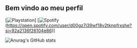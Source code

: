## Bem vindo ao meu perfil
[![Playstation](https://img.shields.io/badge/PlayStation-003791?style=for-the-badge&logo=playstation&logoColor=white)]  [![Spotify](https://img.shields.io/badge/Spotify-1ED760?&style=for-the-badge&logo=spotify&logoColor=white)(https://open.spotify.com/user/d00gz7i39wf18v2tknpfrxshe?si=92a2136f26104e86)]

![Anurag's GitHub stats](https://github-readme-stats.vercel.app/api?username=JcReiss&show_icons=true&theme=dark)

